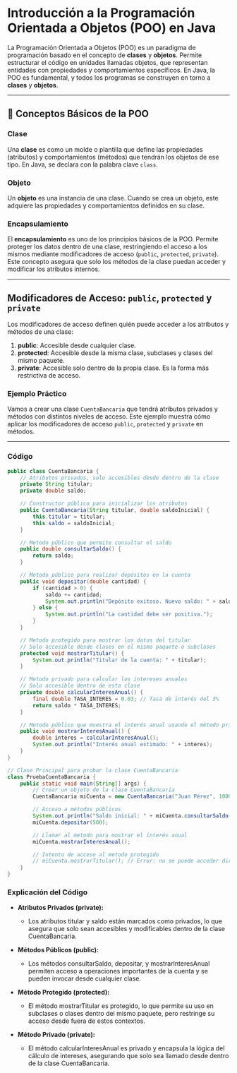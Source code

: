 # Introducción a la Programación Orientada a Objetos (POO) en Java

La Programación Orientada a Objetos (POO) es un paradigma de programación basado en el concepto de **clases** y **objetos**. Permite estructurar el código en unidades llamadas objetos, que representan entidades con propiedades y comportamientos específicos. En Java, la POO es fundamental, y todos los programas se construyen en torno a **clases** y **objetos**.

---

## 📘 Conceptos Básicos de la POO

### Clase
Una **clase** es como un molde o plantilla que define las propiedades (atributos) y comportamientos (métodos) que tendrán los objetos de ese tipo. En Java, se declara con la palabra clave `class`.

### Objeto
Un **objeto** es una instancia de una clase. Cuando se crea un objeto, este adquiere las propiedades y comportamientos definidos en su clase.

### Encapsulamiento
El **encapsulamiento** es uno de los principios básicos de la POO. Permite proteger los datos dentro de una clase, restringiendo el acceso a los mismos mediante modificadores de acceso (`public`, `protected`, `private`). Este concepto asegura que solo los métodos de la clase puedan acceder y modificar los atributos internos.

---

## Modificadores de Acceso: `public`, `protected` y `private`

Los modificadores de acceso definen quién puede acceder a los atributos y métodos de una clase:

1. **public**: Accesible desde cualquier clase.
2. **protected**: Accesible desde la misma clase, subclases y clases del mismo paquete.
3. **private**: Accesible solo dentro de la propia clase. Es la forma más restrictiva de acceso.

### Ejemplo Práctico

Vamos a crear una clase `CuentaBancaria` que tendrá atributos privados y métodos con distintos niveles de acceso. Este ejemplo muestra cómo aplicar los modificadores de acceso `public`, `protected` y `private` en métodos.

---

### Código

```java
public class CuentaBancaria {
    // Atributos privados, solo accesibles desde dentro de la clase
    private String titular;
    private double saldo;

    // Constructor público para inicializar los atributos
    public CuentaBancaria(String titular, double saldoInicial) {
        this.titular = titular;
        this.saldo = saldoInicial;
    }

    // Metodo público que permite consultar el saldo
    public double consultarSaldo() {
        return saldo;
    }

    // Metodo público para realizar depósitos en la cuenta
    public void depositar(double cantidad) {
        if (cantidad > 0) {
            saldo += cantidad;
            System.out.println("Depósito exitoso. Nuevo saldo: " + saldo);
        } else {
            System.out.println("La cantidad debe ser positiva.");
        }
    }

    // Metodo protegido para mostrar los datos del titular
    // Solo accesible desde clases en el mismo paquete o subclases
    protected void mostrarTitular() {
        System.out.println("Titular de la cuenta: " + titular);
    }

    // Metodo privado para calcular los intereses anuales
    // Solo accesible dentro de esta clase
    private double calcularInteresAnual() {
        final double TASA_INTERES = 0.03; // Tasa de interés del 3%
        return saldo * TASA_INTERES;
    }

    // Metodo público que muestra el interés anual usando el método privado
    public void mostrarInteresAnual() {
        double interes = calcularInteresAnual();
        System.out.println("Interés anual estimado: " + interes);
    }
}

// Clase Principal para probar la clase CuentaBancaria
class PruebaCuentaBancaria {
    public static void main(String[] args) {
        // Crear un objeto de la clase CuentaBancaria
        CuentaBancaria miCuenta = new CuentaBancaria("Juan Pérez", 1000);

        // Acceso a métodos públicos
        System.out.println("Saldo inicial: " + miCuenta.consultarSaldo());
        miCuenta.depositar(500);

        // Llamar al metodo para mostrar el interés anual
        miCuenta.mostrarInteresAnual();

        // Intento de acceso al metodo protegido
        // miCuenta.mostrarTitular(); // Error: no se puede acceder directamente desde aquí
    }
}
````

### Explicación del Código
- **Atributos Privados (private):**
  - Los atributos titular y saldo están marcados como privados, lo que asegura que solo sean accesibles y modificables dentro de la clase CuentaBancaria.

- **Métodos Públicos (public):**
  - Los métodos consultarSaldo, depositar, y mostrarInteresAnual permiten acceso a operaciones importantes de la cuenta y se pueden invocar desde cualquier clase.

 - **Método Protegido (protected):**
   - El método mostrarTitular es protegido, lo que permite su uso en subclases o clases dentro del mismo paquete, pero restringe su acceso desde fuera de estos contextos.

- **Método Privado (private):**
  - El método calcularInteresAnual es privado y encapsula la lógica del cálculo de intereses, asegurando que solo sea llamado desde dentro de la clase CuentaBancaria.